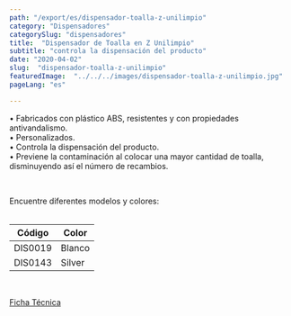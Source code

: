 ```yaml
---
path: "/export/es/dispensador-toalla-z-unilimpio"
category: "Dispensadores"
categorySlug: "dispensadores"
title:  "Dispensador de Toalla en Z Unilimpio"
subtitle: "controla la dispensación del producto"
date: "2020-04-02"
slug:  "dispensador-toalla-z-unilimpio"
featuredImage:  "../../../images/dispensador-toalla-z-unilimpio.jpg"
pageLang: "es"

---
```

• Fabricados con plástico ABS, resistentes y con propiedades antivandalismo.<br/>
• Personalizados.<br/>
• Controla la dispensación del producto.<br/>
• Previene la contaminación al colocar una mayor cantidad de toalla, disminuyendo así el número de recambios.<br/>

<br/>

Encuentre diferentes modelos y colores:
<br><br>
<table class="min-w-full md:min-w-0 divide-y-0 divide-gray-200">
          <thead class=" bg-white">
            <tr>
              <th scope="col" class="px-2 py-2 text-center text-xs font-medium text-white bg-primary-default  tracking-wider">
                Código
              </th>
              <th scope="col" class="px-2 py-2 text-center text-xs font-medium text-white bg-primary-lighter  tracking-wider">
                Color
              </th>
            </tr>
          </thead>
          <tbody>
            <tr class="bg-gray-100">
              <td class="px-2 py-2 whitespace-nowrap text-xs text-gray-700 text-center">
              DIS0019
              </td>
              <td class="px-2 py-2 whitespace-nowrap text-xs text-gray-700 text-center">
               Blanco
              </td>
            </tr>
            <tr class="bg-gray-300">
              <td class="px-2 py-2 whitespace-nowrap text-xs text-gray-700 text-center">
              DIS0143
              </td>
              <td class="px-2 py-2 whitespace-nowrap text-xs text-gray-700 text-center">
              Silver
              </td>
            </tr>
          </tbody>
        </table><br/>


 <a href="../../../files/FT-exportacion-dispensador-toalla-z.pdf" target="_blank" rel="noopener">Ficha Técnica</a>
